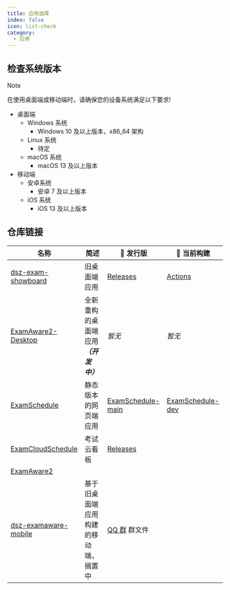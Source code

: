 ```yaml
---
title: 应用选择
index: false
icon: list-check
category:
  - 应用
---
```


## 检查系统版本

> [!note]
> 在使用桌面端或移动端时，请确保您的设备系统满足以下要求!

- 桌面端
  - Windows 系统
    - Windows 10 及以上版本，x86_64 架构   
  - Linux 系统
    - 待定
  - macOS 系统
    - macOS 13 及以上版本
- 移动端
  - 安卓系统
    - 安卓 7 及以上版本
  - iOS 系统
    - iOS 13 及以上版本
    
## 仓库链接

| 名称 | 简述 | 🚀 发行版 | 🚧 当前构建 |
| - | - | - | - |
| [dsz-exam-showboard](https://github.com/ExamAware/dsz-exam-showboard) | 旧桌面端应用 | [Releases](https://github.com/ExamAware/dsz-exam-showboard/releases) | [Actions](https://github.com/ExamAware/dsz-exam-showboard/actions) |
| [ExamAware2-Desktop](https://github.com/ExamAware/ExamAware2-Desktop) | 全新重构的桌面端应用 ***（开发中）*** | *暂无* | *暂无* |
| [ExamSchedule](https://github.com/ExamAware/ExamSchedule) | 静态版本的网页端应用 | [ExamSchedule-main](https://github.com/ExamAware/ExamSchedule) | [ExamSchedule-dev](https://github.com/ExamAware/ExamSchedule/tree/dev) |
| [ExamCloudSchedule](https://github.com/ExamAware/ExamCloudSchedule) | 考试云看板 | [Releases](https://github.com/ExamAware/ExamCloudSchedule/releases) | |
| [ExamAware2](https://github.com/ExamAware/ExamAware2) | | | |
| [dsz-examaware-mobile](https://github.com/ExamAware/dsz-examaware-mobile) | 基于旧桌面端应用构建的移动端，搁置中 | [QQ 群](https://qm.qq.com/q/zDiEipHsaI) 群文件 | |
